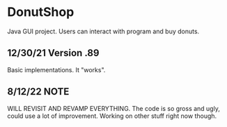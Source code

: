 # DonutShop
Java GUI project. Users can interact with program and buy donuts.


12/30/21 Version .89
-------------------------------
Basic implementations. It "works".


8/12/22 NOTE
-------------------------------
WILL REVISIT AND  REVAMP EVERYTHING.
The code is so gross and ugly, could use a lot of improvement.
Working on other stuff right now though.
